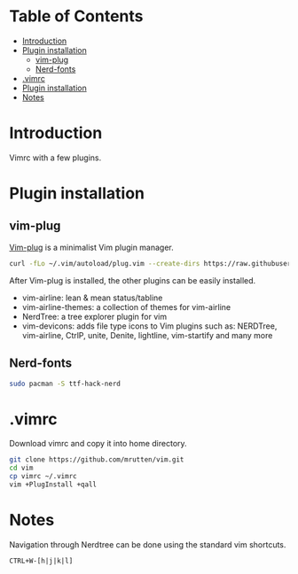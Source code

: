 # Table of Contents

<!-- toc -->

- [Introduction](#introduction)
- [Plugin installation](#plugin-installation)
  * [vim-plug](#vim-plug)
  * [Nerd-fonts](#nerd-fonts)
- [.vimrc](#vimrc)
- [Plugin installation](#plugin-installation-1)
- [Notes](#notes)

<!-- tocstop -->

# Introduction

Vimrc with a few plugins.

# Plugin installation

## vim-plug

[Vim-plug](https://github.com/junegunn/vim-plug) is a minimalist Vim plugin manager.

```bash
curl -fLo ~/.vim/autoload/plug.vim --create-dirs https://raw.githubusercontent.com/junegunn/vim-plug/master/plug.vim
```

After Vim-plug is installed, the other plugins can be easily installed.

- vim-airline: lean & mean status/tabline
- vim-airline-themes: a collection of themes for vim-airline
- NerdTree: a tree explorer plugin for vim
- vim-devicons: adds file type icons to Vim plugins such as: NERDTree, vim-airline, CtrlP, unite, Denite, lightline, vim-startify and many more

## Nerd-fonts 

```bash
sudo pacman -S ttf-hack-nerd
```

# .vimrc

Download vimrc and copy it into home directory.

```bash
git clone https://github.com/mrutten/vim.git
cd vim
cp vimrc ~/.vimrc
vim +PlugInstall +qall
```

# Notes

Navigation through Nerdtree can be done using the standard vim shortcuts.

```
CTRL+W-[h|j|k|l]
```
